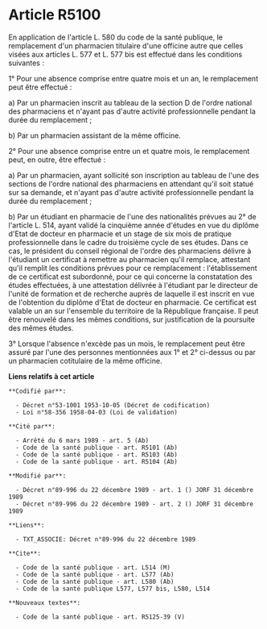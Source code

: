 # Article R5100

En application de l'article L. 580 du code de la santé publique, le remplacement d'un pharmacien titulaire d'une officine
autre que celles visées aux articles L. 577 et L. 577 bis est effectué dans les conditions suivantes :

1° Pour une absence comprise entre quatre mois et un an, le remplacement peut être effectué :

a) Par un pharmacien inscrit au tableau de la section D de l'ordre national des pharmaciens et n'ayant pas d'autre activité
professionnelle pendant la durée du remplacement ;

b) Par un pharmacien assistant de la même officine.

2° Pour une absence comprise entre un et quatre mois, le remplacement peut, en outre, être effectué :

a) Par un pharmacien, ayant sollicité son inscription au tableau de l'une des sections de l'ordre national des pharmaciens en
attendant qu'il soit statué sur sa demande, et n'ayant pas d'autre activité professionnelle pendant la durée du
remplacement ;

b) Par un étudiant en pharmacie de l'une des nationalités prévues au 2° de l'article L. 514, ayant validé la cinquième année
d'études en vue du diplôme d'Etat de docteur en pharmacie et un stage de six mois de pratique professionnelle dans le cadre
du troisième cycle de ses études. Dans ce cas, le président du conseil régional de l'ordre des pharmaciens délivre à
l'étudiant un certificat à remettre au pharmacien qu'il remplace, attestant qu'il remplit les conditions prévues pour ce
remplacement : l'établissement de ce certificat est subordonné, pour ce qui concerne la constatation des études effectuées, à
une attestation délivrée à l'étudiant par le directeur de l'unité de formation et de recherche auprès de laquelle il est
inscrit en vue de l'obtention du diplôme d'Etat de docteur en pharmacie. Ce certificat est valable un an sur l'ensemble du
territoire de la République française. Il peut être renouvelé dans les mêmes conditions, sur justification de la poursuite
des mêmes études.

3° Lorsque l'absence n'excède pas un mois, le remplacement peut être assuré par l'une des personnes mentionnées aux 1° et 2°
ci-dessus ou par un pharmacien cotitulaire de la même officine.

**Liens relatifs à cet article**

	**Codifié par**:

	  - Décret n°53-1001 1953-10-05 (Décret de codification)
	  - Loi n°58-356 1958-04-03 (Loi de validation)

	**Cité par**:

	  - Arrêté du 6 mars 1989 - art. 5 (Ab)
	  - Code de la santé publique - art. R5101 (Ab)
	  - Code de la santé publique - art. R5103 (Ab)
	  - Code de la santé publique - art. R5104 (Ab)

	**Modifié par**:

	  - Décret n°89-996 du 22 décembre 1989 - art. 1 () JORF 31 décembre 1989
	  - Décret n°89-996 du 22 décembre 1989 - art. 2 () JORF 31 décembre 1989

	**Liens**:

	  - TXT_ASSOCIE: Décret n°89-996 du 22 décembre 1989

	**Cite**:

	  - Code de la santé publique - art. L514 (M)
	  - Code de la santé publique - art. L577 (Ab)
	  - Code de la santé publique - art. L580 (Ab)
	  - Code de la santé publique L577, L577 bis, L580, L514

	**Nouveaux textes**:

	  - Code de la santé publique - art. R5125-39 (V)
